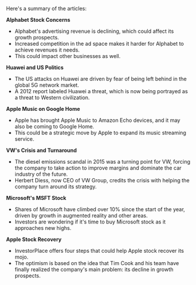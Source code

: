 Here's a summary of the articles:

**Alphabet Stock Concerns**

* Alphabet's advertising revenue is declining, which could affect its growth prospects.
* Increased competition in the ad space makes it harder for Alphabet to achieve revenues it needs.
* This could impact other businesses as well.

**Huawei and US Politics**

* The US attacks on Huawei are driven by fear of being left behind in the global 5G network market.
* A 2012 report labeled Huawei a threat, which is now being portrayed as a threat to Western civilization.

**Apple Music on Google Home**

* Apple has brought Apple Music to Amazon Echo devices, and it may also be coming to Google Home.
* This could be a strategic move by Apple to expand its music streaming service.

**VW's Crisis and Turnaround**

* The diesel emissions scandal in 2015 was a turning point for VW, forcing the company to take action to improve margins and dominate the car industry of the future.
* Herbert Diess, now CEO of VW Group, credits the crisis with helping the company turn around its strategy.

**Microsoft's MSFT Stock**

* Shares of Microsoft have climbed over 10% since the start of the year, driven by growth in augmented reality and other areas.
* Investors are wondering if it's time to buy Microsoft stock as it approaches new highs.

**Apple Stock Recovery**

* InvestorPlace offers four steps that could help Apple stock recover its mojo.
* The optimism is based on the idea that Tim Cook and his team have finally realized the company's main problem: its decline in growth prospects.